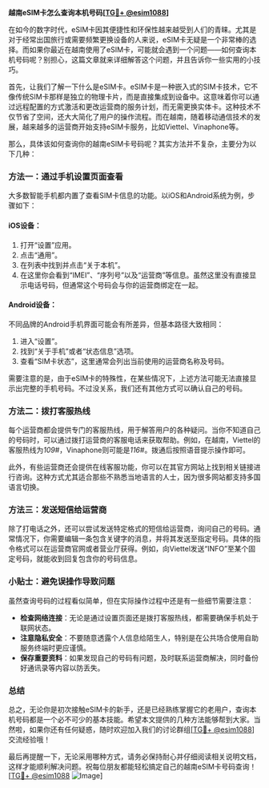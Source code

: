 **越南eSIM卡怎么查询本机号码[[TG💪+ @esim1088](https://t.me/s/esim1088)]**

在如今的数字时代，eSIM卡因其便捷性和环保性越来越受到人们的青睐。尤其是对于经常出国旅行或需要频繁更换设备的人来说，eSIM卡无疑是一个非常棒的选择。而如果你最近在越南使用了eSIM卡，可能就会遇到一个问题——如何查询本机号码呢？别担心，这篇文章就来详细解答这个问题，并且告诉你一些实用的小技巧。

首先，让我们了解一下什么是eSIM卡。eSIM卡是一种嵌入式的SIM卡技术，它不像传统SIM卡那样是独立的物理卡片，而是直接集成到设备中。这意味着你可以通过远程配置的方式激活和更改运营商的服务计划，而无需更换实体卡。这种技术不仅节省了空间，还大大简化了用户的操作流程。而在越南，随着移动通信技术的发展，越来越多的运营商开始支持eSIM卡服务，比如Viettel、Vinaphone等。

那么，具体该如何查询你的越南eSIM卡号码呢？其实方法并不复杂，主要分为以下几种：

### 方法一：通过手机设置页面查看

大多数智能手机都内置了查看SIM卡信息的功能。以iOS和Android系统为例，步骤如下：

#### iOS设备：
1. 打开“设置”应用。
2. 点击“通用”。
3. 在列表中找到并点击“关于本机”。
4. 在这里你会看到“IMEI”、“序列号”以及“运营商”等信息。虽然这里没有直接显示电话号码，但通常这个号码会与你的运营商绑定在一起。

#### Android设备：
不同品牌的Android手机界面可能会有所差异，但基本路径大致相同：
1. 进入“设置”。
2. 找到“关于手机”或者“状态信息”选项。
3. 查看“SIM卡状态”，这里通常会列出当前使用的运营商名称及号码。

需要注意的是，由于eSIM卡的特殊性，在某些情况下，上述方法可能无法直接显示出完整的手机号码。不过没关系，我们还有其他方式可以确认自己的号码。

### 方法二：拨打客服热线

每个运营商都会提供专门的客服热线，用于解答用户的各种疑问。当你不知道自己的号码时，可以通过拨打运营商的客服电话来获取帮助。例如，在越南，Viettel的客服热线为*109*#，Vinaphone则可能是*116*#。拨通后按照语音提示操作即可。

此外，有些运营商还会提供在线客服功能，你可以在其官方网站上找到相关链接进行咨询。这种方式尤其适合那些不熟悉当地语言的人士，因为很多网站都支持多国语言切换。

### 方法三：发送短信给运营商

除了打电话之外，还可以尝试发送特定格式的短信给运营商，询问自己的号码。通常情况下，你需要编辑一条包含关键字的消息，并将其发送至指定号码。具体的指令格式可以在运营商官网或者营业厅获得。例如，向Viettel发送“INFO”至某个固定号码，就能收到回复包含你的号码信息。

### 小贴士：避免误操作导致问题

虽然查询号码的过程看似简单，但在实际操作过程中还是有一些细节需要注意：

- **检查网络连接**：无论是通过设置页面还是拨打客服热线，都需要确保手机处于联网状态。
- **注意隐私安全**：不要随意透露个人信息给陌生人，特别是在公共场合使用自助服务终端时更应谨慎。
- **保存重要资料**：如果发现自己的号码有问题，及时联系运营商解决，同时备份好通讯录等内容以防丢失。

### 总结

总之，无论你是初次接触eSIM卡的新手，还是已经熟练掌握它的老用户，查询本机号码都是一个必不可少的基本技能。希望本文提供的几种方法能够帮到大家。当然啦，如果你还有任何疑惑，随时欢迎加入我们的讨论群组[[TG💪+ @esim1088](https://t.me/s/esim1088)]交流经验哦！

最后再提醒一下，无论采用哪种方式，请务必保持耐心并仔细阅读相关说明文档，这样才能顺利解决问题。祝每位朋友都能轻松搞定自己的越南eSIM卡号码查询！[[TG💪+ @esim1088](https://t.me/s/esim1088) ![Image](https://i.postimg.cc/4NQfJmqS/Snipaste-2025-05-13-00-14-12.png)]
